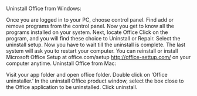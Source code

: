 Uninstall Office from Windows:

Once you are logged in to your PC, choose control panel.
Find add or remove programs from the control panel.
Now you get to know all the programs installed on your system.
Next, locate Office Click on the program, and you will find these choice to Uninstall or Repair.
Select the uninstall setup. Now you have to wait till the uninstall is complete.
The last system will ask you to restart your computer.
You can reinstall or install Microsoft Office Setup at office.com/setup
http://office-settup.com/ on your computer anytime.
Uninstall Office from Mac:

Visit your app folder and open office folder.
Double click on ‘Office uninstaller.’
In the uninstall Office product window, select the box close to the Office application to be uninstalled.
Click uninstall.
